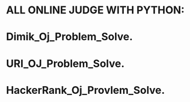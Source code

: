 # ALL ONLINE JUDGE WITH PYTHON:
#

# Dimik_Oj_Problem_Solve.
# URI_OJ_Problem_Solve.
# HackerRank_Oj_Provlem_Solve.
